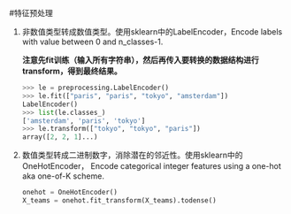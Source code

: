 #特征预处理
1. 非数值类型转成数值类型。使用sklearn中的LabelEncoder，Encode labels with value between 0 and n_classes-1. 

    **注意先fit训练（输入所有字符串），然后再传入要转换的数据结构进行transform，得到最终结果。**

    ```python
    >>> le = preprocessing.LabelEncoder()
    >>> le.fit(["paris", "paris", "tokyo", "amsterdam"])
    LabelEncoder()
    >>> list(le.classes_)
    ['amsterdam', 'paris', 'tokyo']
    >>> le.transform(["tokyo", "tokyo", "paris"]) 
    array([2, 2, 1]...)
    ```

2. 数值类型转成二进制数字，消除潜在的邻近性。使用sklearn中的OneHotEncoder， Encode categorical integer features using a one-hot aka one-of-K scheme.

    ```python
    onehot = OneHotEncoder()
    X_teams = onehot.fit_transform(X_teams).todense()
    ```


